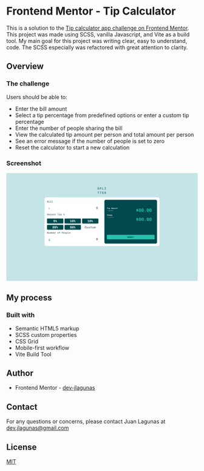 # Frontend Mentor - Tip Calculator

This is a solution to the [Tip calculator app challenge on Frontend Mentor](https://www.frontendmentor.io/challenges/tip-calculator-app-ugJNGbJUX). This project was made using SCSS, vanilla Javascript, and Vite as a build tool. My main goal for this project was writing clear, easy to understand, code. The SCSS especially was refactored with great attention to clarity.

## Overview

### The challenge

Users should be able to:

- Enter the bill amount
- Select a tip percentage from predefined options or enter a custom tip percentage
- Enter the number of people sharing the bill
- View the calculated tip amount per person and total amount per person
- See an error message if the number of people is set to zero
- Reset the calculator to start a new calculation

### Screenshot

![Project Screenshot](public/screenshot.png)

## My process

### Built with

- Semantic HTML5 markup
- SCSS custom properties
- CSS Grid
- Mobile-first workflow
- Vite Build Tool

## Author

- Frontend Mentor - [dev-jlagunas](https://www.frontendmentor.io/profile/dev-jLagunas)

## Contact

For any questions or concerns, please contact Juan Lagunas at dev.jlagunas@gmail.com

## License

[MIT](https://choosealicense.com/licenses/mit/)
